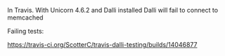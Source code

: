 In Travis.  With Unicorn 4.6.2 and Dalli installed
Dalli will fail to connect to memcached

Failing tests:


https://travis-ci.org/ScotterC/travis-dalli-testing/builds/14046877